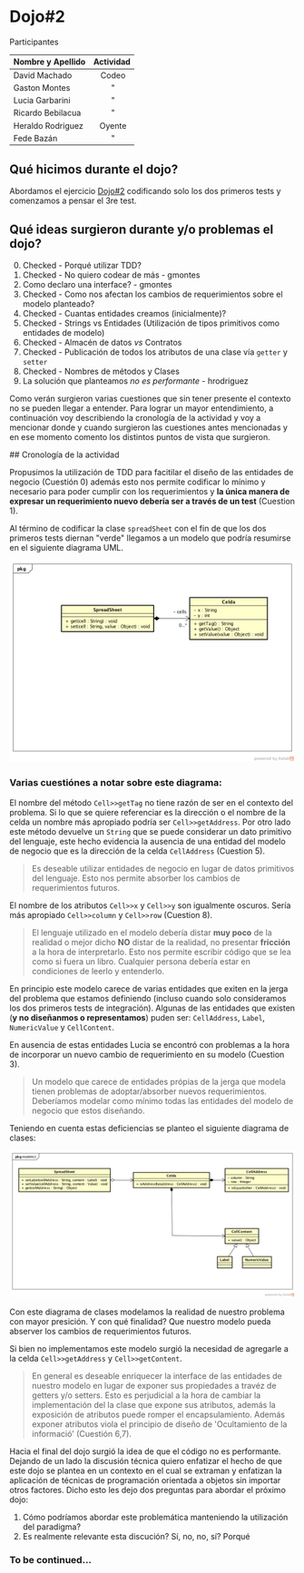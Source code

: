 # Dojo#2

Participantes

| Nombre y Apellido | Actividad |
| ----------------- |:---------:|
| David Machado     | Codeo     |
| Gaston Montes     | "         |
| Lucia Garbarini   | "         |
| Ricardo Bebilacua | "         |
| Heraldo Rodriguez | Oyente    |
| Fede Bazán        | "         |

## Qué hicimos durante el dojo?

Abordamos el ejercicio [Dojo#2](https://github.com/diegosanchez/dojo/tree/workshop/dojo_2) codificando solo los dos primeros tests y comenzamos a pensar el 3re test.

## Qué ideas surgieron durante y/o problemas el dojo?

0. Checked - Porqué utilizar TDD?
1. Checked - No quiero codear de más - gmontes
2. Como declaro una interface? - gmontes
3. Checked - Como nos afectan los cambios de requerimientos sobre el modelo planteado?
4. Checked - Cuantas entidades creamos (inicialmente)?
5. Checked - Strings vs Entidades (Utilización de tipos primitivos como entidades de modelo)
6. Checked - Almacén de datos *vs* Contratos
7. Checked - Publicación de todos los atributos de una clase vía ```getter``` y ```setter```
8. Checked - Nombres de métodos y Clases
9. La solución que planteamos *no es performante* - hrodriguez

Como verán surgieron varias cuestiones que sin tener presente el contexto no se pueden llegar a entender.  Para lograr un mayor entendimiento, a continuación voy describiendo la cronología de la actividad y voy a mencionar donde y cuando surgieron las cuestiones antes mencionadas y en ese momento comento los distintos puntos de vista que surgieron.

## Cronología de la actividad

Propusimos la utilización de TDD para facitilar el diseño de las entidades de negocio (Cuestión 0) además esto nos permite codificar lo mínimo y necesario para poder cumplir con los requerimientos y **la única manera de expresar un requerimiento nuevo debería ser a través de un test** (Cuestion 1). 

Al término de codificar la clase ```spreadSheet``` con el fin de que los dos primeros tests diernan "verde" llegamos a un modelo que podría resumirse en el siguiente diagrama UML.

![Diagram#0](diagrams/Diagrama%20%230.png)

### Varias cuestiónes a notar sobre este diagrama:
El nombre del método ```Cell>>getTag``` no tiene razón de ser en el contexto del problema. Si lo que se quiere referenciar es la dirección o el nombre de la celda un nombre más apropiado podría ser ```Cell>>getAddress```. Por otro lado este método devuelve un ```String```  que se puede considerar un dato primitivo del lenguaje, este hecho evidencia la ausencia de una entidad del modelo de negocio que es la dirección de la celda ```CellAddress``` (Cuestion 5).

> Es deseable utilizar entidades de negocio en lugar de datos primitivos del lenguaje.  Esto nos permite absorber los cambios de requerimientos futuros. 

El nombre de los atributos ```Cell>>x``` y ```Cell>>y``` son igualmente oscuros. Sería más apropiado ```Cell>>column``` y ```Cell>>row``` (Cuestion 8).

> El lenguaje utilizado en el modelo debería distar **muy poco** de la realidad o mejor dicho **NO** distar de la realidad, no presentar **fricción** a la hora de interpretarlo.  Esto nos permite escribir código que se lea como si fuera un libro. Cualquier persona debería estar en condiciones de leerlo y entenderlo.

En principio este modelo carece de varias entidades que exiten en la jerga del problema que estamos definiendo (incluso cuando solo consideramos los dos primeros tests de integración). Algunas de las entidades que existen (**y no diseñanmos o representamos**) puden ser: ```CellAddress```, ```Label```, ```NumericValue``` y ```CellContent```.

En ausencia de estas entidades Lucia se encontró con problemas a la hora de incorporar un nuevo cambio de requerimiento en su modelo (Cuestion 3). 

> Un modelo que carece de entidades própias de la jerga que modela tienen problemas de adoptar/absorber nuevos requerimientos. Deberíamos modelar como mínimo todas las entidades del modelo de negocio que estos diseñando.

Teniendo en cuenta estas deficiencias se planteo el siguiente diagrama de clases:

![Diagram#1](diagrams/Diagrama%20%231.png)

Con este diagrama de clases modelamos la realidad de nuestro problema con mayor presición. Y con qué finalidad? Que nuestro modelo pueda abserver los cambios de requerimientos futuros.

Si bien no implementamos este modelo surgió la necesidad de agregarle a la celda ```Cell>>getAddress``` y ```Cell>>getContent```.

> En general es deseable enriquecer la interface de las entidades de nuestro modelo en lugar de exponer sus propiedades a travéz de getters y/o setters.  Esto es perjudicial a la hora de cambiar la implementación del la clase que expone sus atributos, además la exposición de atributos puede romper el encapsulamiento. Además exponer atributos viola el principio de diseño de 'Ocultamiento de la informació' (Cuestión 6,7).

Hacia el final del dojo surgió la idea de que el código no es performante. Dejando de un lado la discusión técnica quiero enfatizar el hecho de que este dojo se plantea en un contexto en el cual se extraman y enfatizan la aplicación de técnicas de programación orientada a objetos sin importar otros factores.  Dicho esto les dejo dos preguntas para abordar el próximo dojo:
1. Cómo podríamos abordar este problemática manteniendo la utilización del paradigma? 
2. Es realmente relevante esta discución? Sí, no, no, sí? Porqué

### To be continued...

